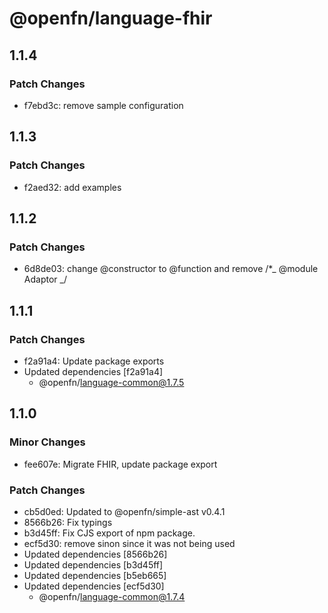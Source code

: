 # @openfn/language-fhir

## 1.1.4

### Patch Changes

- f7ebd3c: remove sample configuration

## 1.1.3

### Patch Changes

- f2aed32: add examples

## 1.1.2

### Patch Changes

- 6d8de03: change @constructor to @function and remove /\*_ @module Adaptor _/

## 1.1.1

### Patch Changes

- f2a91a4: Update package exports
- Updated dependencies [f2a91a4]
  - @openfn/language-common@1.7.5

## 1.1.0

### Minor Changes

- fee607e: Migrate FHIR, update package export

### Patch Changes

- cb5d0ed: Updated to @openfn/simple-ast v0.4.1
- 8566b26: Fix typings
- b3d45ff: Fix CJS export of npm package.
- ecf5d30: remove sinon since it was not being used
- Updated dependencies [8566b26]
- Updated dependencies [b3d45ff]
- Updated dependencies [b5eb665]
- Updated dependencies [ecf5d30]
  - @openfn/language-common@1.7.4
